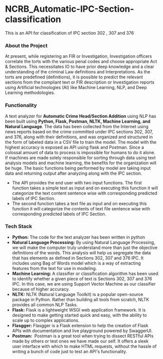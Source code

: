 # NCRB_Automatic-IPC-Section-classification
This is an API for classification of IPC section 302 , 307 and 376

<h3 align="left">About the Project</h3>

At present, while registering an FIR or Investigation, Investigation officers correlate the torts with the various penal codes and choose appropriate Act & Sections. This necessitates IO to have prior deep knowledge and a clear understanding of the criminal Law definitions and Interpretations. As the torts are predefined (definitions),
it is possible to predict the relevant sections from the compliant text or FIR description or Investigation reports using Artificial technologies (AI) like Machine Learning, NLP, and Deep Learning methodologies.

<h3 align="left">Functionality</h3>

A text analyzer for **Automatic Crime Head/Section Addition** using NLP has been built using **Python, Flask, Postman, NLTK, Machine Learning, and Natural Language**. The data has been collected from the Internet using news reports based on the crime committed under IPC sections 302, 307, and 376, along with their definitions, and was organized and structured in the form of labeled data in a CSV file to train the model.
The model with the highest accuracy is exposed as API using flask and Postman. Since a colossal amount of data to process is impossible for humans to do it alone. If machines are made solely responsible for sorting through data using text analysis models and machine learning, the benefits for the organization will be huge. The basic
functions being performed by model are taking input data and returning output after analyzing along with the IPC section. 

* The API provides the end user with two input functions. The first function takes a simple text as input and on executing this function it will categorize the text content sentence wise with corresponding predicted labels of IPC Section. 
* The second function takes a text file as input and on executing this function it will categorize the contents of text file sentence wise with corresponding predicted labels of IPC Section.

<h3 align="left">Tech Stack</h3>

* **Python:** The code for the text analyzer has been written in python
* **Natural Language Processing:** By using Natural Language Processing, we will make the computer truly understand more than just the objective definitions of the words. This analysis will help us segregate the data that has elements as defined in Sections 302, 307 and 376 IPC. It includes using Bag of Words model which is a way of extracting features from the text for use in modeling.
* **Machine Learning:** A classifier or classification algorithm has been used to identify whether a given piece of text is Sections 302, 307 and 376 IPC. In this case, we are using Support Vector Machine as our classifier because of higher accuracy.
* **NLTK:** NLTK (Natural Language Toolkit) is a popular open-source package in Python. Rather than building all tools from scratch, NLTK provides all common NLP Tasks. 
* **Flask:** Flask is a lightweight WSGI web application framework. It is designed to make getting started quick and easy, with the ability to scale up to complex applications.
* **Flasgger:** Flasgger is a Flask extension to help the creation of Flask APIs with documentation and live playground powered by SwaggerUI.
* **Postman:**  Postman is a great tool when trying to dissect RESTful APIs made by others or test ones we have made our self. It offers a sleek user interface with which to make HTML requests, without the hassle of writing a bunch of code just to test an API's functionality.
